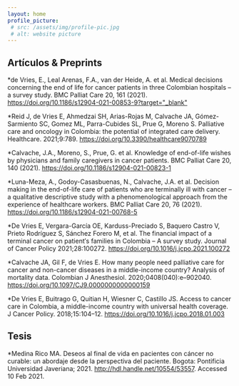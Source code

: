 ```yaml
---
layout: home
profile_picture:
 # src: /assets/img/profile-pic.jpg
 # alt: website picture
---
```


## Artículos & Preprints

*de Vries, E., Leal Arenas, F.A., van der Heide, A. et al. Medical decisions concerning the end of life for cancer patients in three Colombian hospitals – a survey study. BMC Palliat Care 20, 161 (2021). <https://doi.org/10.1186/s12904-021-00853-9?target="_blank">

*Reid J, de Vries E, Ahmedzai SH, Arias-Rojas M, Calvache JA, Gómez-Sarmiento SC, Gomez ML, Parra-Cubides SL, Prue G, Moreno S. Palliative care and oncology in Colombia: the potential of integrated care delivery. Healthcare. 2021;9:789. <https://doi.org/10.3390/healthcare9070789>

*Calvache, J.A., Moreno, S., Prue, G. et al. Knowledge of end-of-life wishes by physicians and family caregivers in cancer patients. BMC Palliat Care 20, 140 (2021). <https://doi.org/10.1186/s12904-021-00823-1>

*Luna-Meza, A., Godoy-Casasbuenas, N., Calvache, J.A. et al. Decision making in the end-of-life care of patients who are terminally ill with cancer – a qualitative descriptive study with a phenomenological approach from the experience of healthcare workers. BMC Palliat Care 20, 76 (2021). <https://doi.org/10.1186/s12904-021-00768-5> 

*De Vries E, Vergara-García OE, Karduss-Preciado S, Baquero Castro V, Prieto Rodríguez S, Sánchez Forero M, et al. The financial impact of a terminal cancer on patient′s families in Colombia – A survey study. Journal of Cancer Policy 2021;28:100272. <https://doi.org/10.1016/j.jcpo.2021.100272>

*Calvache JA, Gil F, de Vries E. How many people need palliative care for cancer and non-cancer diseases in a middle-income country? Analysis of mortality data. Colombian J Anesthesiol. 2020;0408(040):e–902040. <https://doi.org/10.1097/CJ9.0000000000000159> 

*De Vries E, Buitrago G, Quitian H, Wiesner C, Castillo JS. Access to cancer care in Colombia, a middle-income country with universal health coverage. J Cancer Policy. 2018;15:104–12. <https://doi.org/10.1016/j.jcpo.2018.01.003>


## Tesis

*Medina Rico MA. Deseos al final de vida en pacientes con cáncer no curable: un abordaje desde la perspectiva del paciente. Bogota: Pontificia Universidad Javeriana; 2021. <http://hdl.handle.net/10554/53557>. Accessed 10 Feb 2021.